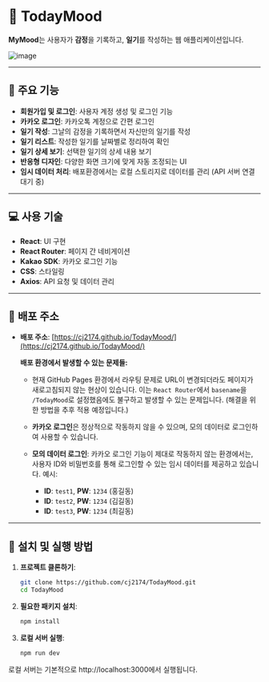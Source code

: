 # 🎨 TodayMood

**MyMood**는 사용자가 **감정**을 기록하고, **일기**를 작성하는 웹 애플리케이션입니다.


![image](https://github.com/user-attachments/assets/d6e5fdde-00c5-42eb-8c8f-af87dfcb9c03)

---

## 🌟 주요 기능

- **회원가입 및 로그인**: 사용자 계정 생성 및 로그인 기능
- **카카오 로그인**: 카카오톡 계정으로 간편 로그인
- **일기 작성**: 그날의 감정을 기록하면서 자신만의 일기를 작성
- **일기 리스트**: 작성한 일기를 날짜별로 정리하여 확인
- **일기 상세 보기**: 선택한 일기의 상세 내용 보기
- **반응형 디자인**: 다양한 화면 크기에 맞게 자동 조정되는 UI
- **임시 데이터 처리**: 배포환경에서는 로컬 스토리지로 데이터를 관리 (API 서버 연결 대기 중)

---

## 💻 사용 기술

- **React**: UI 구현
- **React Router**: 페이지 간 네비게이션
- **Kakao SDK**: 카카오 로그인 기능
- **CSS**: 스타일링
- **Axios**: API 요청 및 데이터 관리

---

## 🚀 배포 주소

- **배포 주소**: [https://cj2174.github.io/TodayMood/](https://cj2174.github.io/TodayMood/)
  
  **배포 환경에서 발생할 수 있는 문제들:**
  
  - 현재 GitHub Pages 환경에서 라우팅 문제로 URL이 변경되더라도 페이지가 새로고침되지 않는 현상이 있습니다. 이는 `React Router`에서 `basename`을 `/TodayMood`로 설정했음에도 불구하고 발생할 수 있는 문제입니다. (해결을 위한 방법을 추후 적용 예정입니다.)
  
  - **카카오 로그인**은 정상적으로 작동하지 않을 수 있으며, 모의 데이터로 로그인하여 사용할 수 있습니다.
  
  - **모의 데이터 로그인**: 카카오 로그인 기능이 제대로 작동하지 않는 환경에서는, 사용자 ID와 비밀번호를 통해 로그인할 수 있는 임시 데이터를 제공하고 있습니다. 예시:
    - **ID**: `test1`, **PW**: `1234` (홍길동)
    - **ID**: `test2`, **PW**: `1234` (김길동)
    - **ID**: `test3`, **PW**: `1234` (최길동)

---

## 💾 설치 및 실행 방법

1. **프로젝트 클론하기**:

   ```bash
   git clone https://github.com/cj2174/TodayMood.git
   cd TodayMood

2. **필요한 패키지 설치**:
    ```bash
    npm install

3. **로컬 서버 실행**:
    ```bash
    npm run dev
로컬 서버는 기본적으로 http://localhost:3000에서 실행됩니다.
